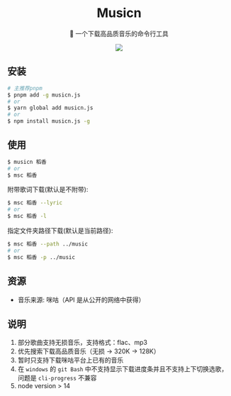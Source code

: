 <div align="center">

# Musicn

🎵 一个下载高品质音乐的命令行工具

![](https://cdn.jsdelivr.net/gh/miqilin21/static@master/img/20211015144020.gif)

</div>

## 安装

```bash
# 主推荐pnpm
$ pnpm add -g musicn.js
# or
$ yarn global add musicn.js
# or
$ npm install musicn.js -g
```

## 使用

```bash
$ musicn 稻香
# or
$ msc 稻香
```

附带歌词下载(默认是不附带):

```bash
$ msc 稻香 --lyric
# or
$ msc 稻香 -l
```

指定文件夹路径下载(默认是当前路径):

```bash
$ msc 稻香 --path ../music
# or
$ msc 稻香 -p ../music
```

## 资源

- 音乐来源: 咪咕（API 是从公开的网络中获得）

## 说明

1. 部分歌曲支持无损音乐，支持格式：flac、mp3
2. 优先搜索下载高品质音乐（无损 -> 320K -> 128K）
3. 暂时只支持下载咪咕平台上已有的音乐
4. 在 `windows` 的 `git Bash` 中不支持显示下载进度条并且不支持上下切换选歌，问题是 `cli-progress` 不兼容
5. node version > 14